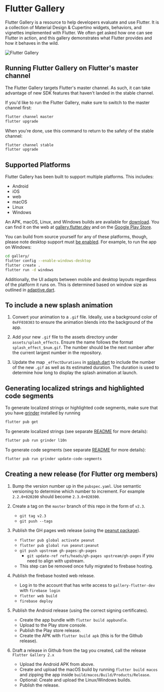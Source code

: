 # Flutter Gallery

Flutter Gallery is a resource to help developers evaluate and use Flutter.
It is a collection of Material Design & Cupertino widgets, behaviors, and vignettes
implemented with Flutter. We often get asked how one can see Flutter in action,
and this gallery demonstrates what Flutter provides and how it behaves in the
wild.

![Flutter Gallery](https://user-images.githubusercontent.com/6655696/73928238-0d7fcc80-48d3-11ea-8a7e-ea7dc5d6e713.png)

## Running Flutter Gallery on Flutter's master channel

The Flutter Gallery targets Flutter's master channel. As such, it can take advantage
of new SDK features that haven't landed in the stable channel.

If you'd like to run the Flutter Gallery, make sure to switch to the master channel
first:

```bash
flutter channel master
flutter upgrade
```

When you're done, use this command to return to the safety of the stable
channel:

```bash
flutter channel stable
flutter upgrade
```

## Supported Platforms

Flutter Gallery has been built to support multiple platforms.
This includes:

- Android
- iOS
- web
- macOS
- Linux
- Windows

An APK, macOS, Linux, and Windows builds are available for [download](https://github.com/flutter/gallery/releases). You can find it on the web at [gallery.flutter.dev](https://gallery.flutter.dev/) and on the [Google Play Store](https://play.google.com/store/apps/details?id=io.flutter.demo.gallery).

You can build from source yourself for any of these platforms, though, please note desktop support must [be enabled](
https://github.com/flutter/flutter/wiki/Desktop-shells#tooling). For
example, to run the app on Windows:

```bash
cd gallery/
flutter config --enable-windows-desktop
flutter create .
flutter run -d windows
```

Additionally, the UI adapts between mobile and desktop layouts regardless of the
platform it runs on. This is determined based on window size as outlined in
[adaptive.dart](lib/layout/adaptive.dart).

## To include a new splash animation

1. Convert your animation to a `.gif` file.
   Ideally, use a background color of `0xFF030303` to ensure the animation
   blends into the background of the app.

2. Add your new `.gif` file to the assets directory under
   `assets/splash_effects`. Ensure the name follows the format
   `splash_effect_$num.gif`. The number should be the next number after the
   current largest number in the repository.

3. Update the map `_effectDurations` in
   [splash.dart](lib/pages/splash.dart) to include the number of the
   new `.gif` as well as its estimated duration. The duration is used to
   determine how long to display the splash animation at launch.

## Generating localized strings and highlighted code segments

To generate localized strings or highlighted code segments, make sure that you
have [grinder](https://pub.dev/packages/grinder) installed by running 
```bash
flutter pub get
```

To generate localized strings (see separate [README](lib/l10n/README.md)
for more details):

```bash
flutter pub run grinder l10n
```

To generate code segments (see separate [README](tool/codeviewer_cli/README.md) for
more details):
```bash
flutter pub run grinder update-code-segments
```

## Creating a new release (for Flutter org members)

1. Bump the version number up in the `pubspec.yaml`. Use semantic versioning to determine 
   which number to increment. For example `2.2.0+020200` should become `2.3.0+020300`.
   
2. Create a tag on the `master` branch of this repo in the form of `v2.3`.
	* `git tag v2.3`
	* `git push --tags`

3. Publish the GH pages web release (using the [peanut package](https://pub.dev/packages/peanut)).
    * `flutter pub global activate peanut`
    * `flutter pub global run peanut:peanut`
    * `git push upstream gh-pages:gh-pages`
        * `git update-ref refs/heads/gh-pages upstream/gh-pages` if you need to align with upstream.
    * This step can be removed once fully migrated to firebase hosting.

4. Publish the firebase hosted web release.
    * Log in to the account that has write access to `gallery-flutter-dev` with `firebase login`
    * `flutter web build`
    * `firebase deploy`

5. Publish the Android release (using the correct signing certificates).
    * Create the app bundle with `flutter build appbundle`.
    * Upload to the Play store console.
    * Publish the Play store release.
    * Create the APK with `flutter build apk` (this is for the Github release).

6. Draft a release in Github from the tag you created, call the release `Flutter Gallery 2.x`
    * Upload the Android APK from above.
    * Create and upload the macOS build by running `flutter build macos` and zipping the 
      app inside `build/macos/Build/Products/Release`.
    * Optional: Create and upload the Linux/Windows builds.
    * Publish the release.
